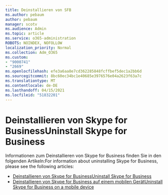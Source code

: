 ```yaml
---
title: Deinstallieren von SFB
ms.author: pebaum
author: pebaum
manager: scotv
ms.audience: Admin
ms.topic: article
ms.service: o365-administration
ROBOTS: NOINDEX, NOFOLLOW
localization_priority: Normal
ms.collection: Adm_O365
ms.custom:
- "9000741"
- "2669"
ms.openlocfilehash: efe3a6aa8e7cd362285848fcffbef5dec1a2bb6d
ms.sourcegitcommit: 8bc60ec34bc1e40685e3976576e04a2623f63a7c
ms.translationtype: MT
ms.contentlocale: de-DE
ms.lasthandoff: 04/15/2021
ms.locfileid: "51832201"
---
```

# <a name="uninstall-skype-for-business"></a><span data-ttu-id="cbbfa-102">Deinstallieren von Skype for Business</span><span class="sxs-lookup"><span data-stu-id="cbbfa-102">Uninstall Skype for Business</span></span>

<span data-ttu-id="cbbfa-103">Informationen zum Deinstallieren von Skype for Business finden Sie in den folgenden Artikeln:</span><span class="sxs-lookup"><span data-stu-id="cbbfa-103">For information about uninstalling Skype for Business, please see the following articles:</span></span>

- [<span data-ttu-id="cbbfa-104">Deinstallieren von Skype for Business</span><span class="sxs-lookup"><span data-stu-id="cbbfa-104">Uninstall Skype for Business</span></span>](https://support.office.com/article/uninstall-skype-for-business-28c4a036-7f22-406c-b7f4-87894cbaf902)
- [<span data-ttu-id="cbbfa-105">Deinstallieren von Skype for Business auf einem mobilen Gerät</span><span class="sxs-lookup"><span data-stu-id="cbbfa-105">Uninstall Skype for Business on a mobile device</span></span>](https://support.office.com/article/uninstall-skype-for-business-on-a-mobile-device-9c9e6270-f88e-404c-b757-3ffb6ffb897a)